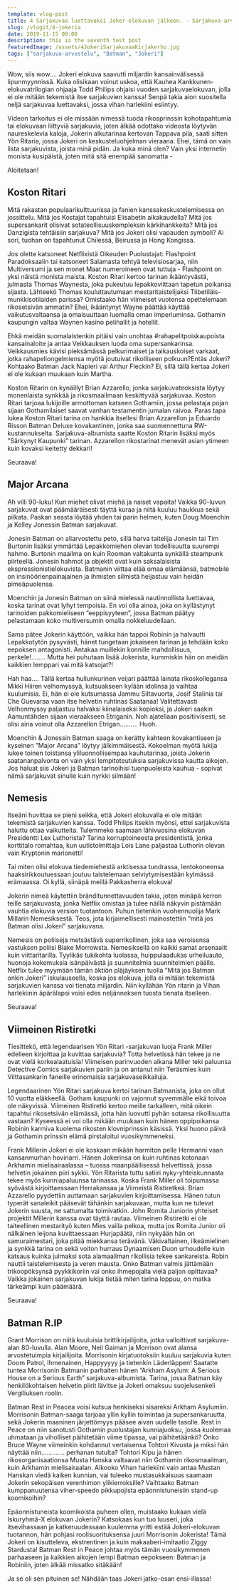 ```yaml
---
template: vlog-post
title: 4 Sarjakuvaa luettavaksi Joker-elokuvan jälkeen. - Sarjakuva-arvostelu
slug: /vlogit/4-jokeria
date: 2019-11-15 00:00
description: this is the seventh test post
featuredImage: /assets/4JokeriSarjakuvaaKirjakerho.jpg
tags: ["sarjakuva-arvostelu", "Batman", "Jokeri"]
---
```

Wow, siis wow…. Jokeri elokuva saavutti miljardin kansainvälisessä lipunmyynnissä. Kuka olisikaan voinut uskoa, että Kauhea Kankkunen-elokuvatrilogian ohjaaja Todd Philips ohjaisi vuoden sarjakuvaelokuvan, jolla ei ole mitään tekemistä itse sarjakuvien kanssa! Senpä takia aion suositella neljä sarjakuvaa luettavaksi, jossa vihan harlekiini esiintyy.

Videon tarkoitus ei ole missään nimessä tuoda rikosprinssin kohotapahtumia tai elokuvaan liittyviä sarjakuvia, joten älkää odottako videosta löytyvän naureskelevia kaloja, Jokerin alkutarinaa kertovan Tappava pila, saati sitten Yön Ritaria, jossa Jokeri on keskusteluohjelman vieraana. Ehei, tämä on vain lista sarjakuvista, joista minä pidän. Ja kuka minä olen? Vain yksi internetin monista kusipäistä, joten mitä sitä enempää sanomatta - 

Aloitetaan!

## Koston Ritari
Mitä rakastan populaarikulttuurissa ja fanien kanssakeskustelemisessa on jossittelu.  Mitä jos Kostajat tapahtuisi Elisabetin aikakaudella? Mitä jos supersankarit olisivat sotateollisuuskompleksin kärkihankkeita? Mitä jos Danzigista tehtäisiin sarjakuva? Mitä jos Jokeri olisi vapauden symboli? Ai sori, tuohan on tapahtunut Chilessä, Beirussa ja Hong Kongissa.

Jos olette katsoneet Netflixistä Oikeuden Puolustajat: Flashpoint Paradoksaalin tai katsoneet Salamasta tehtyä televisiosarjaa, niin Multiversumi ja sen monet Maat numeroineen ovat tuttuja - Flashpoint on yksi näistä monista maista. Koston Ritari kertoo tarinan ikääntyvästä, julmasta Thomas Waynesta, joka pukeutuu lepakkoviittaan tapetun poikansa sijasta. Lähteekö Thomas kouluttautumaan mestaritaistelijaksi Tiibetiläis- munkkisotilaiden parissa? Omistaako hän viimeiset vuotensa opettelemaan rikosetsivän ammatin? Ehei, ikääntynyt Wayne päättää käyttää vaikutusvaltaansa ja omaisuuttaan luomalla oman imperiuminsa. Gothamin kaupungin valtaa Waynen kasino pelihallit ja hotellit.

Ehkä meidän suomalaistenkin pitäisi vain unohtaa #rahapelitpoiskaupoista kansainaloite ja antaa Veikkauksen luoda oma supersankarinsa. Veikkausmies kävisi pieksämässä pelkurimaiset ja taikauskoiset varkaat, jotka rahapeliongelmiensa myötä joutuivat rikolliseen polkuun?Entäs Jokeri? Kohtaako Batman Jack Napieri vai Arthur Fleckin? Ei, sillä tällä kertaa Jokeri ei ole kukaan muukaan kuin Martha.

Koston Ritarin on kynäillyt Brian Azzarello, jonka sarjakuvateoksista löytyy monenlaista synkkää ja rikosmaailmaan keskittyvää sarjakuvaa. Koston Ritari tarjoaa lukijoille armottoman katseen Gothamiin, jossa pelastaja pojan sijaan Gothamilaiset saavat vanhan testamentin jumalan raivoa. Paras tapa lukea Koston Ritari tarina on hankkia itsellesi Brian Azzarellon ja Eduardo Risson Batman Deluxe kovakantinen, jonka saa suomennettuna RW-kustannukselta. Sarjakuva-albumista saatte Koston Ritarin lisäksi myös ”Särkynyt Kaupunki” tarinan. Azzarellon rikostarinat menevät asian ytimeen kuin kovaksi keitetty dekkari! 

Seuraava!

## Major Arcana

Ah villi 90-luku! Kun miehet olivat miehä ja naiset vapaita! Vaikka 90-luvun sarjakuvat ovat päämääräisesti täyttä kuraa ja niitä kuuluu haukkua sekä pilkata. Paskan seasta löytää yhden tai parin helmen, kuten Doug Moenchin ja Kelley Jonessin Batman sarjakuvat.

Jonesin Batman on aliarvostettu peto, sillä harva taitelija Jonesin tai Tim Burtonin lisäksi ymmärtää Lepakkomiehen olevan todellisuutta suurempi hahmo. Burtonin maailma on kuin Rooman valtakunta synkällä steampunk piirteellä. Jonesin hahmot ja objektit ovat kuin saksalaisista ekspressionistielokuvista. Batmanin viittaa elää omaa elämäänsä, batmobile on insinöörienpainajainen ja ihmisten silmistä heijastuu vain heidän pimeäpuolensa.

Moenchin ja Jonesin Batman on siinä mielessä nautinnollista luettavaa, koska tarinat ovat lyhyt tempoisia. En voi olla ainoa, joka on kyllästynyt tarinoiden pakkomieliseen ”eeppisyyteen”, jossa Batman päätyy pelastamaan koko multiversumin omalla nokkeluudellaan.

Sama pätee Jokerin käyttöön, vaikka hän tappoi Robinin ja halvautti Lepakkotytön pysyvästi, hänet tungetaan jokaiseen tarinan ja tehdään koko eepoksen antagonisti. Antakaa muillekin konnille mahdollisuus, perkele!........ Mutta hei puhutaan lisää Jokerista, kummiskin hän on meidän kaikkien lemppari vai mitä katsojat?! 

Hah haa…. Tällä kertaa hullunkurinen veijari päättää lainata rikoskollegansa Mikki Hiiren velhomyssyä, kutsuakseen kylään idolinsa ja vaihtaa kuulumisia. Ei, hän ei ole kutsumassa Jammu Siltavuorta, Josif Stalinia tai Che Guevaraa vaan itse helvetin ruhtinas Saatanaa!
Valitettavasti Velhonmyssy paljastuu halvaksi kiinalaiseksi kopioksi, ja Jokeri saakin Aamuntähden sijaan vieraakseen Etriganin. Noh ajatellaan positiivisesti, se olisi aina voinut olla Azzarellon Etrigan………. Huoh.

Moenchin & Jonessin Batman saaga on kerätty kahteen kovakantiseen ja kyseinen ”Major Arcana” löytyy jälkimmäisestä. Kokoelman myötä lukija lukee toinen toistansa yliluonnollisempaa kauhutarinaa, joista Jokerin saatananpalvonta on vain yksi lempitoteutuksia sarjakuvissa kautta aikojen. Jos haluat siis Jokeri ja Batman tarinoihisi tuonpuoleista kauhua - sopivat nämä sarjakuvat sinulle kuin nyrkki silmään!

## Nemesis

Itseäni huvittaa se pieni seikka, että Jokeri elokuvalla ei ole mitään tekemistä sarjakuvien kanssa. Todd Philips itsekin myönsi, ettei sarjakuvista haluttu ottaa vaikutteita.  Tulemmeko saamaan lähivuosina elokuvan Presidentti Lex Luthorista? Tarina korruptoineesta presidentistä, jonka korttitalo romahtaa, kun uutistoimittaja Lois Lane paljastaa Luthorin olevan vain Kryptonin marionetti!

Tai miten olisi elokuva tiedemiehestä arktisessa tundrassa, lentokoneensa haaksirikkoutuessaan joutuu taistelemaan selviytymisestään kylmässä erämaassa. Oi kyllä, siinäpä meillä Pakkasherra elokuva!

Jokerin nimeä käytettiin bränditunnettavuuden takia, joten minäpä kerron teille sarjakuvasta, jonka Netflix omistaa ja tulee näillä näkyvin pistämään vauhtia elokuvia version tuotantoon. Puhun tietenkin vuohennuolija Mark Millarin Nemesiksestä.  Teos, jota kirjaimellisesti mainostettiin ”mitä jos Batman olisi Jokeri” sarjakuvana.

Nemesis on poliiseja metsästävä superrikollinen, joka saa veroisensa vastuksen poliisi Blake Morrowsta. Nemesiksellä on kaikki samat arsenaalit kuin viittaritarilla. Tyylikäs tukikohta luolassa, huippulaadukas urheiluauto, huonoja kokemuksia isänpäivästä ja suunnitelmia suunnitelmien päälle.
Netflix tulee myymään tämän äktiön pläjäyksen tuolla ”Mitä jos Batman onkin Jokeri” iskulauseella, koska jos elokuva, jolla ei mitään tekemistä sarjakuvien kanssa voi tienata miljardin. Niin kyllähän Yön ritarin ja Vihan harlekiinin äpärälapsi voisi edes neljänneksen tuosta tienata itselleen.

Seuraava!

## Viimeinen Ristiretki

Tiesittekö, että legendaarisen Yön Ritari -sarjakuvan luoja Frank Miller edelleen kirjoittaa ja kuvittaa sarjakuvia? Totta helvetissä hän tekee ja ne ovat vielä korkealaatuisia!  Viimeisen parinvuoden aikana Miller teki paluunsa Detective Comics sarjakuvien pariin ja on antanut niin Teräsmies kuin Viittasankarin faneille erinomaisia sarjakuvaseikkailuja.

Legendaarinen Yön Ritari sarjakuva kertoi tarinan Batmanista, joka on ollut 10 vuotta eläkkeellä. Gotham kaupunki on vajonnut syvemmälle eikä toivoa ole näkyvissä. Viimeinen Ristiretki kertoo meille tarkalleen, mitä oikein tapahtui rikosetsivän elämässä, jotta hän luovutti pyhän sotansa rikollisuutta vastaan? Kyseessä ei voi olla mikään muukaan kuin hänen oppipoikansa Robinin karmiva kuolema rikosten klovniprinssin käsissä. Yksi huono päivä ja Gothamin prinssin elämä pirstaloitui vuosikymmeneksi. 

Frank Millerin Jokeri ei ole koskaan mikään harmiton pelle Hermanni vaan kansanmurhan hovinarri. Hänen Jokerinsa on kuin ruhtinas kotonaan Arkhamin mielisairaalassa – tuossa maanpäällisessä helvettissä, jossa helvetin jokainen piiri sykkii. Yön Ritarista tuttu satiiri nyky-yhteiskunnasta tekee myös kunniapaluunsa tarinassa. Koska Frank Miller oli toipumassa syövästä kirjoittaessaan Herrakansaa ja Viimeistä Ristiretkeä. Brian Azzarello pyydettiin auttamaan sarjakuvien kirjoittamisessa. Hänen tutun typerät sanaleikit pääsevät tähänkin sarjakuvaan, mutta kun ne tulevat Jokerin suusta, ne sattumalta toimivatkin. 
John Romita Juniorin yhteiset projektit Millerin kanssa ovat täyttä rautaa. Viimeinen Ristiretki ei ole taiteellinen mestarityö kuten Mies vailla pelkoa, mutta jos Romita Junior oli nälkäinen leijona kuvittaessaan Hurjapäätä, niin nykyään hän on samuraimestari, joka pitää miekkansa terävänä.
Väkivaltainen, ilkeämielinen ja synkkä tarina on sekä voiton hurraus Dynaamisen Duon urhoudelle kuin katsaus kuinka julmaksi sota alamaailman rikollisia tekee sankareista. Robin nauttii taistelemisesta ja veren mausta. Onko Batman valmis jättämään trikoopöksynsä pyykkikoriin vai onko ihmepojalla vielä paljon opittavaa?
Vaikka jokainen sarjakuvan lukija tietää miten tarina loppuu, on matka tärkeämpi kuin päämäärä.

Seuraava!

## Batman R.IP

Grant Morrison on niitä kuuluisia brittikirjailijoita, jotka valloittivat sarjakuva-alan 80-luvulla. Alan Moore, Neil Gaiman ja Morrison ovat alansa arvostetuimpia kirjailijoita. Morrisonin kirjatuotoksiin kuuluu sarjakuvia kuten Doom Patrol, Ihmenainen, Happyyyyy ja tietenkin Läderläppen! Saatatte tuntea Morrisonin Batmanin parhaiten hänen ”Arkham Asylum: A Serious House on a Serious Earth” sarjakuva-albumista. Tarina, jossa Batman käy henkilökohtaisen helvetin piirit lävitse ja Jokeri omaksuu suojelusenkeli Vergiliuksen roolin.

Batman Rest in Peacea voisi kutsua henkiseksi sisareksi Arkham Asylumiin.  Morrisonin Batman-saaga tarjoaa yllin kyllin toimintaa ja supersankaruutta, sekä Jokerin maaninen järjettömyys pääsee aivan uudelle tasolle. Rest in Peace on niin sanotusti Gothamin puolustajan kunniajuoksu, jossa kuolemaa uhmataan ja viholliset päihitetään viime tipassa, vai päihitetäänkö? Onko Bruce Wayne viimeinkin kohdannut vertaisensa Tohtori Kivusta ja miksi hän näyttää niin…………. perhanan tutulta? Tohtori Kipu ja hänen rikosorganisaationsa Musta Hanska valtaavat niin Gothamin rikosmaailman, kuin Arkhamin mielisairaalan. Aikooko Vihan harlekiini vain antaa Mustan Hanskan viedä kaiken kunnian, vai tuleeko mustasukkaisuus saamaan Jokerin sekopäisen verenhimon ylikierroksille? Vaihtaako Batman kumppanuutensa viher-speedo pikkupojista epäonnistuneisiin stand-up koomikoihin?

Epäonnistuneista koomikoista puheen ollen, muistaako kukaan vielä Iskuryhmä-X elokuvan Jokerin? Katsokaas kun tuo luuseri, joka itsevihassaan ja katkeruudessaan kuulemma yritti estää Jokeri-elokuvan tuotannon, hän pohjasi roolisuorituksensa juuri Morrisonin Jokerista! Tämä Jokeri on kisutteleva, ekstrentinen ja kuin makaaberi-imitaatio Ziggy Stardusta! Batman Rest in Peace johtaa myös tämän vuosikymmenen parhaaseen ja kaikkien aikojen lempi Batman eepokseen: Batman ja Robiniin, joten älkää missatko sitäkään!

Ja se oli sen pituinen se! Nähdään taas Jokeri jatko-osan ensi-illassa!
